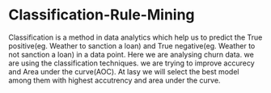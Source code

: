 # Classification-Rule-Mining
Classification is a method in data analytics which help us to predict the True positive(eg. Weather to sanction a loan) and True negative(eg. Weather to not sanction a loan) in a data point.
Here we are analysing churn data.
we are using the classification techniques.
we are trying to improve accurecy and Area under the curve(AOC).
At lasy we will select the best model among them with highest accutrency and area under the curve.
